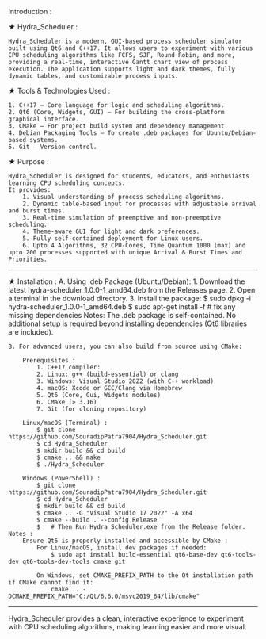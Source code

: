 Introduction :

★ Hydra_Scheduler :

    Hydra_Scheduler is a modern, GUI-based process scheduler simulator built using Qt6 and C++17. It allows users to experiment with various CPU scheduling algorithms like FCFS, SJF, Round Robin, and more, providing a real-time, interactive Gantt chart view of process execution. The application supports light and dark themes, fully dynamic tables, and customizable process inputs.

★ Tools & Technologies Used :

    1. C++17 – Core language for logic and scheduling algorithms.
    2. Qt6 (Core, Widgets, GUI) – For building the cross-platform graphical interface.
    3. CMake – For project build system and dependency management.
    4. Debian Packaging Tools – To create .deb packages for Ubuntu/Debian-based systems.
    5. Git – Version control.

★ Purpose :

    Hydra_Scheduler is designed for students, educators, and enthusiasts learning CPU scheduling concepts. 
    It provides:
        1. Visual understanding of process scheduling algorithms.
        2. Dynamic table-based input for processes with adjustable arrival and burst times.
        3. Real-time simulation of preemptive and non-preemptive scheduling.
        4. Theme-aware GUI for light and dark preferences.
        5. Fully self-contained deployment for Linux users.
        6. Upto 4 Algorithms, 32 CPU-Cores, Time Quantum 1000 (max) and upto 200 processes supported with unique Arrival & Burst Times and      Priorities.

---------------------------------------------------------------------------------------------------------------------------------------------------
★ Installation :
    A. Using .deb Package (Ubuntu/Debian):
        1. Download the latest hydra-scheduler_1.0.0-1_amd64.deb from the Releases page.
        2. Open a terminal in the download directory.
        3. Install the package:
            $ sudo dpkg -i hydra-scheduler_1.0.0-1_amd64.deb
            $ sudo apt-get install -f   # fix any missing dependencies
    Notes:
        The .deb package is self-contained.
        No additional setup is required beyond installing dependencies (Qt6 libraries are included).

    B. For advanced users, you can also build from source using CMake:

        Prerequisites :
            1. C++17 compiler:
            2. Linux: g++ (build-essential) or clang
            3. Windows: Visual Studio 2022 (with C++ workload)
            4. macOS: Xcode or GCC/Clang via Homebrew
            5. Qt6 (Core, Gui, Widgets modules)
            6. CMake (≥ 3.16)
            7. Git (for cloning repository)

        Linux/macOS (Terminal) :
            $ git clone https://github.com/SouradipPatra7904/Hydra_Scheduler.git
            $ cd Hydra_Scheduler
            $ mkdir build && cd build
            $ cmake .. && make
            $ ./Hydra_Scheduler

        Windows (PowerShell) :
            $ git clone https://github.com/SouradipPatra7904/Hydra_Scheduler.git
            $ cd Hydra_Scheduler
            $ mkdir build && cd build
            $ cmake .. -G "Visual Studio 17 2022" -A x64
            $ cmake --build . --config Release
            $   # Then Run Hydra_Scheduler.exe from the Release folder.
    Notes :
        Ensure Qt6 is properly installed and accessible by CMake :
            For Linux/macOS, install dev packages if needed:
                $ sudo apt install build-essential qt6-base-dev qt6-tools-dev qt6-tools-dev-tools cmake git

            On Windows, set CMAKE_PREFIX_PATH to the Qt installation path if CMake cannot find it:
                cmake .. -DCMAKE_PREFIX_PATH="C:/Qt/6.6.0/msvc2019_64/lib/cmake"

---------------------------------------------------------------------------------------------------------------------------------------------------
Hydra_Scheduler provides a clean, interactive experience to experiment with CPU scheduling algorithms, making learning easier and more visual.